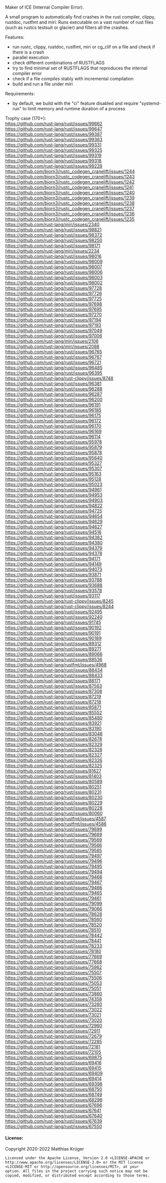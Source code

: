 Maker of ICE (Internal Compiler Error).

A small program to automatically find crashes in the rust compiler, clippy, rustdoc, rustfmt and miri.
Runs executable on a vast number of rust files (such as rustcs testsuit or glacier) and filters all the crashes.

Features:
* run rustc, clippy, rustdoc, rustfmt, miri or cg_clif on a file and check if there is a crash
* parallel execution
* check different combinations of RUSTFLAGS
* try to find minimal set of RUSTFLAGS that reproduces the internal compiler error
* check if a file compiles stably with incremental compilation
* build and run a file under miri

Requirements: 
 * by default, we build with the "ci" feature disabled and require "systemd-run" to limit memory and runtime duration of a process

Trophy case (170+):  
https://github.com/rust-lang/rust/issues/99662  
https://github.com/rust-lang/rust/issues/99647  
https://github.com/rust-lang/rust/issues/99387  
https://github.com/rust-lang/rust/issues/99363  
https://github.com/rust-lang/rust/issues/99331  
https://github.com/rust-lang/rust/issues/99325  
https://github.com/rust-lang/rust/issues/99319  
https://github.com/rust-lang/rust/issues/99318  
https://github.com/rust-lang/rust/issues/99228  
https://github.com/bjorn3/rustc_codegen_cranelift/issues/1244  
https://github.com/bjorn3/rustc_codegen_cranelift/issues/1243  
https://github.com/bjorn3/rustc_codegen_cranelift/issues/1242  
https://github.com/bjorn3/rustc_codegen_cranelift/issues/1241  
https://github.com/bjorn3/rustc_codegen_cranelift/issues/1240  
https://github.com/bjorn3/rustc_codegen_cranelift/issues/1239  
https://github.com/bjorn3/rustc_codegen_cranelift/issues/1238  
https://github.com/bjorn3/rustc_codegen_cranelift/issues/1237  
https://github.com/bjorn3/rustc_codegen_cranelift/issues/1236  
https://github.com/bjorn3/rustc_codegen_cranelift/issues/1235  
https://github.com/rust-lang/miri/issues/2340  
https://github.com/rust-lang/rust/issues/98821  
https://github.com/rust-lang/rust/issues/98372  
https://github.com/rust-lang/rust/issues/98250  
https://github.com/rust-lang/rust/issues/98171  
https://github.com/rust-lang/miri/issues/2234  
https://github.com/rust-lang/rust/issues/98016  
https://github.com/rust-lang/rust/issues/98009  
https://github.com/rust-lang/rust/issues/98007  
https://github.com/rust-lang/rust/issues/98006  
https://github.com/rust-lang/rust/issues/98003  
https://github.com/rust-lang/rust/issues/98002  
https://github.com/rust-lang/rust/issues/97728  
https://github.com/rust-lang/rust/issues/97726  
https://github.com/rust-lang/rust/issues/97725  
https://github.com/rust-lang/rust/issues/97698  
https://github.com/rust-lang/rust/issues/97695  
https://github.com/rust-lang/rust/issues/97270  
https://github.com/rust-lang/rust/issues/97194  
https://github.com/rust-lang/rust/issues/97193  
https://github.com/rust-lang/rust/issues/97049  
https://github.com/rust-lang/rust/issues/97006  
https://github.com/rust-lang/miri/issues/2106  
https://github.com/rust-lang/miri/issues/2088  
https://github.com/rust-lang/rust/issues/96765  
https://github.com/rust-lang/rust/issues/96767  
https://github.com/rust-lang/rust/issues/96721  
https://github.com/rust-lang/rust/issues/96485  
https://github.com/rust-lang/rust/issues/96395  
https://github.com/rust-lang/rust-clippy/issues/8748  
https://github.com/rust-lang/rust/issues/96381  
https://github.com/rust-lang/rust/issues/96288  
https://github.com/rust-lang/rust/issues/96287  
https://github.com/rust-lang/rust/issues/96200  
https://github.com/rust-lang/rust/issues/96191  
https://github.com/rust-lang/rust/issues/96185  
https://github.com/rust-lang/rust/issues/96175  
https://github.com/rust-lang/rust/issues/96172  
https://github.com/rust-lang/rust/issues/96170  
https://github.com/rust-lang/rust/issues/96169  
https://github.com/rust-lang/rust/issues/96114  
https://github.com/rust-lang/rust/issues/95978  
https://github.com/rust-lang/rust/issues/95879  
https://github.com/rust-lang/rust/issues/95878  
https://github.com/rust-lang/rust/issues/95640  
https://github.com/rust-lang/rust/issues/95327  
https://github.com/rust-lang/rust/issues/95307  
https://github.com/rust-lang/rust/issues/95163  
https://github.com/rust-lang/rust/issues/95128  
https://github.com/rust-lang/rust/issues/95023  
https://github.com/rust-lang/rust/issues/94961  
https://github.com/rust-lang/rust/issues/94953  
https://github.com/rust-lang/rust/issues/94903  
https://github.com/rust-lang/rust/issues/94822  
https://github.com/rust-lang/rust/issues/94725  
https://github.com/rust-lang/rust/issues/94654  
https://github.com/rust-lang/rust/issues/94629  
https://github.com/rust-lang/rust/issues/94627  
https://github.com/rust-lang/rust/issues/94516  
https://github.com/rust-lang/rust/issues/94382  
https://github.com/rust-lang/rust/issues/94380  
https://github.com/rust-lang/rust/issues/94379  
https://github.com/rust-lang/rust/issues/94378  
https://github.com/rust-lang/rust/issues/94171  
https://github.com/rust-lang/rust/issues/94149  
https://github.com/rust-lang/rust/issues/94073  
https://github.com/rust-lang/rust/issues/93871  
https://github.com/rust-lang/rust/issues/93788  
https://github.com/rust-lang/rust/issues/93688  
https://github.com/rust-lang/rust/issues/93578  
https://github.com/rust-lang/rust/issues/93117  
https://github.com/rust-lang/rust-clippy/issues/8245  
https://github.com/rust-lang/rust-clippy/issues/8244  
https://github.com/rust-lang/rust/issues/92495  
https://github.com/rust-lang/rust/issues/92240  
https://github.com/rust-lang/rust/issues/91745  
https://github.com/rust-lang/rust/issues/90192  
https://github.com/rust-lang/rust/issues/90191  
https://github.com/rust-lang/rust/issues/90189  
https://github.com/rust-lang/rust/issues/89312  
https://github.com/rust-lang/rust/issues/89271  
https://github.com/rust-lang/rust/issues/89066  
https://github.com/rust-lang/rust/issues/88536  
https://github.com/rust-lang/rustfmt/issues/4968  
https://github.com/rust-lang/rust/issues/88434  
https://github.com/rust-lang/rust/issues/88433  
https://github.com/rust-lang/rust/issues/88171  
https://github.com/rust-lang/rust/issues/87563  
https://github.com/rust-lang/rust/issues/87308  
https://github.com/rust-lang/rust/issues/87219  
https://github.com/rust-lang/rust/issues/87218  
https://github.com/rust-lang/rust/issues/85871  
https://github.com/rust-lang/rust/issues/85552  
https://github.com/rust-lang/rust/issues/85480  
https://github.com/rust-lang/rust/issues/83921  
https://github.com/rust-lang/rust/issues/83190  
https://github.com/rust-lang/rust/issues/83048  
https://github.com/rust-lang/rust/issues/82678  
https://github.com/rust-lang/rust/issues/82329  
https://github.com/rust-lang/rust/issues/82328  
https://github.com/rust-lang/rust/issues/82327  
https://github.com/rust-lang/rust/issues/82326  
https://github.com/rust-lang/rust/issues/82325  
https://github.com/rust-lang/rust/issues/81627  
https://github.com/rust-lang/rust/issues/81403  
https://github.com/rust-lang/rust/issues/80589  
https://github.com/rust-lang/rust/issues/80251  
https://github.com/rust-lang/rust/issues/80231  
https://github.com/rust-lang/rust/issues/80230  
https://github.com/rust-lang/rust/issues/80229  
https://github.com/rust-lang/rust/issues/80228  
https://github.com/rust-lang/rust/issues/80060  
https://github.com/rust-lang/rustfmt/issues/4587  
https://github.com/rust-lang/rustfmt/issues/4586  
https://github.com/rust-lang/rust/issues/79699  
https://github.com/rust-lang/rust/issues/79669  
https://github.com/rust-lang/rust/issues/79569  
https://github.com/rust-lang/rust/issues/79566  
https://github.com/rust-lang/rust/issues/79565  
https://github.com/rust-lang/rust/issues/79497  
https://github.com/rust-lang/rust/issues/79496  
https://github.com/rust-lang/rust/issues/79495  
https://github.com/rust-lang/rust/issues/79494  
https://github.com/rust-lang/rust/issues/79468  
https://github.com/rust-lang/rust/issues/79467  
https://github.com/rust-lang/rust/issues/79466  
https://github.com/rust-lang/rust/issues/79465  
https://github.com/rust-lang/rust/issues/79461  
https://github.com/rust-lang/rust/issues/79099  
https://github.com/rust-lang/rust/issues/79066  
https://github.com/rust-lang/rust/issues/78628  
https://github.com/rust-lang/rust/issues/78560  
https://github.com/rust-lang/rust/issues/78520  
https://github.com/rust-lang/rust/issues/78510  
https://github.com/rust-lang/rust/issues/78442  
https://github.com/rust-lang/rust/issues/78441  
https://github.com/rust-lang/rust/issues/78233  
https://github.com/rust-lang/rust/issues/78180  
https://github.com/rust-lang/rust/issues/77669  
https://github.com/rust-lang/rust/issues/77668  
https://github.com/rust-lang/rust/issues/75962  
https://github.com/rust-lang/rust/issues/75507  
https://github.com/rust-lang/rust/issues/75506  
https://github.com/rust-lang/rust/issues/75053  
https://github.com/rust-lang/rust/issues/75051  
https://github.com/rust-lang/rust/issues/73860  
https://github.com/rust-lang/rust/issues/74358  
https://github.com/rust-lang/rust/issues/73260  
https://github.com/rust-lang/rust/issues/73022  
https://github.com/rust-lang/rust/issues/73021  
https://github.com/rust-lang/rust/issues/73020  
https://github.com/rust-lang/rust/issues/72960  
https://github.com/rust-lang/rust/issues/72911  
https://github.com/rust-lang/rust/issues/72679  
https://github.com/rust-lang/rust/issues/72285  
https://github.com/rust-lang/rust/issues/72181  
https://github.com/rust-lang/rust/issues/72105  
https://github.com/rust-lang/rust/issues/69875  
https://github.com/rust-lang/rust/issues/69416  
https://github.com/rust-lang/rust/issues/69415  
https://github.com/rust-lang/rust/issues/69409  
https://github.com/rust-lang/rust/issues/69414  
https://github.com/rust-lang/rust/issues/69398  
https://github.com/rust-lang/rust/issues/68750  
https://github.com/rust-lang/rust/issues/68749  
https://github.com/rust-lang/rust/issues/68296  
https://github.com/rust-lang/rust/issues/67696  
https://github.com/rust-lang/rust/issues/67641  
https://github.com/rust-lang/rust/issues/67640  
https://github.com/rust-lang/rust/issues/67639  
https://github.com/rust-lang/rust/issues/67550  

#### License:

Copyright 2020-2022 Matthias Krüger

````
Licensed under the Apache License, Version 2.0 <LICENSE-APACHE or
http://www.apache.org/licenses/LICENSE-2.0> or the MIT license
<LICENSE-MIT or http://opensource.org/licenses/MIT>, at your
option. All files in the project carrying such notice may not be
copied, modified, or distributed except according to those terms.
````
